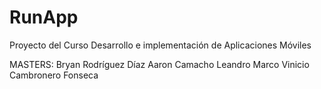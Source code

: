 # RunApp
Proyecto del Curso Desarrollo e implementación de Aplicaciones Móviles


MASTERS:
Bryan Rodríguez Díaz
Aaron Camacho Leandro
Marco Vinicio Cambronero Fonseca


